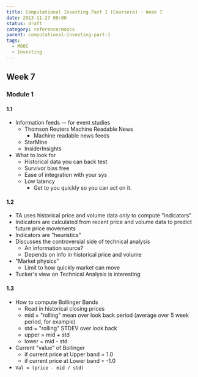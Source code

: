 ```yaml
---
title: Computational Investing Part I (Coursera) - Week 7
date: 2013-11-27 00:00
status: draft
category: reference/moocs
parent: computational-investing-part-1
tags:
  - MOOC
  - Investing
---
```


## Week 7

### Module 1

#### 1.1

* Information feeds -- for event studies
  * Thomson Reuters Machine Readable News
    * Machine readable news feeds
  * StarMine
  * InsiderInsights
* What to look for
  * Historical data you can back test
  * Survivor bias free
  * Ease of integration with your sys
  * Low latency
    * Get to you quickly so you can act on it.

#### 1.2

* TA uses historical price and volume data *only* to compute "indicators"
* Indicators are calculated from recent price and volume data to predict future price movements
* Indicators are "heuristics"
* Discusses the controversial side of technical analysis
  * An information source?
  * Depends on info in historical price and volume
* "Market physics"
  * Limit to how quickly market can move
* Tucker's view on Technical Analysis is interesting

#### 1.3

* How to compute Bollinger Bands
  * Read in historical closing prices
  * mid = "rolling" mean over look back period (average over 5 week period, for example)
  * std = "rolling" STDEV over look back
  * upper = mid + std
  * lower = mid - std
* Current "value" of Bollinger
  * if current price at Upper band = 1.0
  * if current price at Lower band = -1.0
* `Val = (price - mid / std)`
